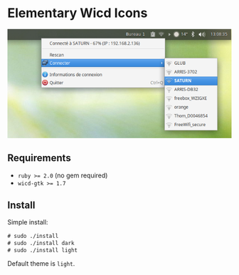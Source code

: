 # Elementary Wicd Icons

![alt text](./screenshot.png "Elementary Wicd Icons")

## Requirements

* ``ruby >= 2.0`` (no gem required)
* ``wicd-gtk >= 1.7``

## Install

Simple install:

~~~~
# sudo ./install
# sudo ./install dark
# sudo ./install light
~~~~

Default theme is ``light``.

